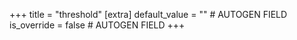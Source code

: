 +++
title = "threshold"
[extra]
default_value = "" # AUTOGEN FIELD
is_override = false # AUTOGEN FIELD
+++
